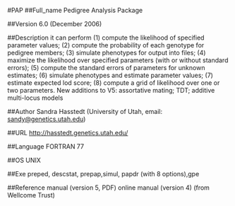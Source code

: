 #PAP
##Full_name
Pedigree Analysis Package

##Version
6.0 (December 2006)

##Description
it can perform (1) compute the likelihood of specified parameter values; (2) compute the probability of each genotype for pedigree members; (3) simulate phenotypes for output into files; (4) maximize the likelihood over specified parameters (with or without standard errors); (5) compute the standard errors of parameters for unknown estimates; (6) simulate phenotypes and estimate parameter values; (7) estimate expected lod score; (8) compute a grid of likelihood over one or two parameters. New additions to V5: assortative mating; TDT; additive multi-locus models

##Author
Sandra Hasstedt (University of Utah, email: sandy@genetics.utah.edu)

##URL
http://hasstedt.genetics.utah.edu/

##Language
FORTRAN 77

##OS
UNIX

##Exe
preped, descstat, prepap,simul, papdr (with 8 options),gpe

##Reference
manual (version 5, PDF) online manual (version 4) (from Wellcome Trust)

